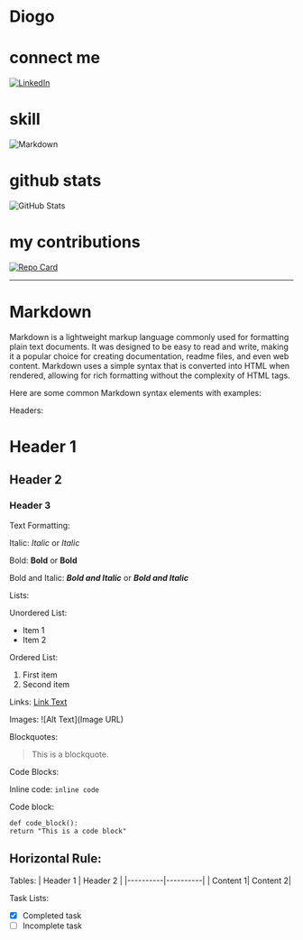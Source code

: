# Diogo

# connect me
[![LinkedIn](https://img.shields.io/badge/LinkedIn-000?style=for-the-badge&logo=linkedin&logoColor=0E76A8)](https://www.linkedin.com/in/diogo-moura-16559611/)

# skill
![Markdown](https://img.shields.io/badge/Markdown-000?style=for-the-badge&logo=markdown)

# github stats
![GitHub Stats](https://github-readme-stats.vercel.app/api?username=SEUUSERNAME&theme=transparent&bg_color=000&border_color=30A3DC&show_icons=true&icon_color=30A3DC&title_color=E94D5F&text_color=FFF)

# my contributions 
[![Repo Card](https://github-readme-stats.vercel.app/api/pin/?username=SEUUSERNAME&repo=SEUREPOSITORIO&bg_color=000&border_color=30A3DC&show_icons=true&icon_color=30A3DC&title_color=E94D5F&text_color=FFF)](https://github.com/SEUUSERNAME/SEUREPOSITORIO) 

---


# Markdown

Markdown is a lightweight markup language commonly used for formatting plain text documents. It was designed to be easy to read and write, making it a popular choice for creating documentation, readme files, and even web content. Markdown uses a simple syntax that is converted into HTML when rendered, allowing for rich formatting without the complexity of HTML tags.

Here are some common Markdown syntax elements with examples:


Headers:
# Header 1
## Header 2
### Header 3


Text Formatting:

Italic:
*Italic* or _Italic_

Bold:
**Bold** or __Bold__

Bold and Italic:
***Bold and Italic*** or ___Bold and Italic___


Lists:

Unordered List:
- Item 1
- Item 2

Ordered List:
1. First item
2. Second item


Links:
[Link Text](URL)

Images:
![Alt Text](Image URL)

Blockquotes:
> This is a blockquote.


Code Blocks:

Inline code:
`inline code`

Code block:
```
def code_block():
return "This is a code block"
```

Horizontal Rule:
---

Tables:
| Header 1 | Header 2 |
|----------|----------|
| Content 1| Content 2|

Task Lists:
- [x] Completed task
- [ ] Incomplete task
